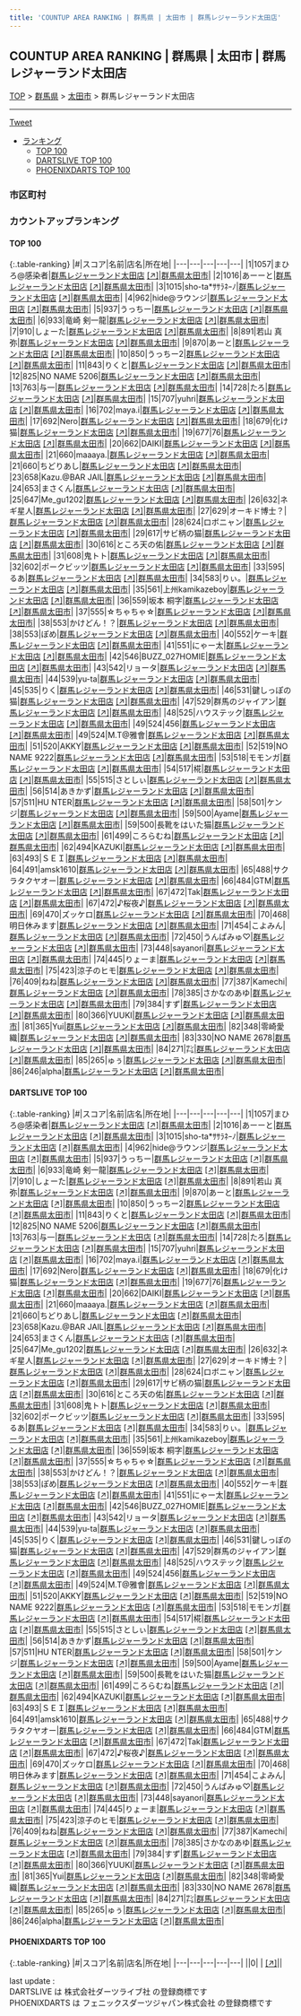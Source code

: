 ```yaml
---
title: 'COUNTUP AREA RANKING | 群馬県 | 太田市 | 群馬レジャーランド太田店'
---
```

## COUNTUP AREA RANKING | 群馬県 | 太田市 | 群馬レジャーランド太田店

[TOP](/darts/rank/) > [群馬県](/darts/rank/群馬県/) > [太田市](/darts/rank/群馬県/太田市/) > 群馬レジャーランド太田店

___

<a href="https://twitter.com/share?ref_src=twsrc%5Etfw" data-text="COUNTUP AREA RANKING | 群馬県太田市群馬レジャーランド太田店" class="twitter-share-button" data-hashtags="DARTSLIVE,PHOENIXDARTS,darts,ダーツ" data-show-count="false">Tweet</a>

* [ランキング](#カウントアップランキング)
    * [TOP 100](#top-100)
    * [DARTSLIVE TOP 100](#dartslive-top-100)
    * [PHOENIXDARTS TOP 100](#phoenixdarts-top-100)

### 市区町村

<ul>

</ul>

### カウントアップランキング

#### TOP 100



{:.table-ranking}
|#|スコア|名前|店名|所在地|
|---|---|---|---|---|
|1|1057|<span class="rank-name-dl">まひろ@感染者</span>|<a href="/darts/rank/shops/4aa8d40650beb85fb21333aee1bd51e4.html">群馬レジャーランド太田店</a> <a href="https://search.dartslive.com/jp/shop/4aa8d40650beb85fb21333aee1bd51e4">[↗]</a>|<a href="/darts/rank/群馬県/太田市">群馬県太田市</a>|
|2|1016|<span class="rank-name-dl">あーーと</span>|<a href="/darts/rank/shops/4aa8d40650beb85fb21333aee1bd51e4.html">群馬レジャーランド太田店</a> <a href="https://search.dartslive.com/jp/shop/4aa8d40650beb85fb21333aee1bd51e4">[↗]</a>|<a href="/darts/rank/群馬県/太田市">群馬県太田市</a>|
|3|1015|<span class="rank-name-dl">sho-ta*ｻｻﾗﾈｰﾉ</span>|<a href="/darts/rank/shops/4aa8d40650beb85fb21333aee1bd51e4.html">群馬レジャーランド太田店</a> <a href="https://search.dartslive.com/jp/shop/4aa8d40650beb85fb21333aee1bd51e4">[↗]</a>|<a href="/darts/rank/群馬県/太田市">群馬県太田市</a>|
|4|962|<span class="rank-name-dl">hide@ラウンジ</span>|<a href="/darts/rank/shops/4aa8d40650beb85fb21333aee1bd51e4.html">群馬レジャーランド太田店</a> <a href="https://search.dartslive.com/jp/shop/4aa8d40650beb85fb21333aee1bd51e4">[↗]</a>|<a href="/darts/rank/群馬県/太田市">群馬県太田市</a>|
|5|937|<span class="rank-name-dl">うっちー</span>|<a href="/darts/rank/shops/4aa8d40650beb85fb21333aee1bd51e4.html">群馬レジャーランド太田店</a> <a href="https://search.dartslive.com/jp/shop/4aa8d40650beb85fb21333aee1bd51e4">[↗]</a>|<a href="/darts/rank/群馬県/太田市">群馬県太田市</a>|
|6|933|<span class="rank-name-dl">竜崎 剣一龍</span>|<a href="/darts/rank/shops/4aa8d40650beb85fb21333aee1bd51e4.html">群馬レジャーランド太田店</a> <a href="https://search.dartslive.com/jp/shop/4aa8d40650beb85fb21333aee1bd51e4">[↗]</a>|<a href="/darts/rank/群馬県/太田市">群馬県太田市</a>|
|7|910|<span class="rank-name-dl">しょーた</span>|<a href="/darts/rank/shops/4aa8d40650beb85fb21333aee1bd51e4.html">群馬レジャーランド太田店</a> <a href="https://search.dartslive.com/jp/shop/4aa8d40650beb85fb21333aee1bd51e4">[↗]</a>|<a href="/darts/rank/群馬県/太田市">群馬県太田市</a>|
|8|891|<span class="rank-name-dl">若山 真弥</span>|<a href="/darts/rank/shops/4aa8d40650beb85fb21333aee1bd51e4.html">群馬レジャーランド太田店</a> <a href="https://search.dartslive.com/jp/shop/4aa8d40650beb85fb21333aee1bd51e4">[↗]</a>|<a href="/darts/rank/群馬県/太田市">群馬県太田市</a>|
|9|870|<span class="rank-name-dl">あーと</span>|<a href="/darts/rank/shops/4aa8d40650beb85fb21333aee1bd51e4.html">群馬レジャーランド太田店</a> <a href="https://search.dartslive.com/jp/shop/4aa8d40650beb85fb21333aee1bd51e4">[↗]</a>|<a href="/darts/rank/群馬県/太田市">群馬県太田市</a>|
|10|850|<span class="rank-name-dl">うっちー2</span>|<a href="/darts/rank/shops/4aa8d40650beb85fb21333aee1bd51e4.html">群馬レジャーランド太田店</a> <a href="https://search.dartslive.com/jp/shop/4aa8d40650beb85fb21333aee1bd51e4">[↗]</a>|<a href="/darts/rank/群馬県/太田市">群馬県太田市</a>|
|11|843|<span class="rank-name-dl">りくと</span>|<a href="/darts/rank/shops/4aa8d40650beb85fb21333aee1bd51e4.html">群馬レジャーランド太田店</a> <a href="https://search.dartslive.com/jp/shop/4aa8d40650beb85fb21333aee1bd51e4">[↗]</a>|<a href="/darts/rank/群馬県/太田市">群馬県太田市</a>|
|12|825|<span class="rank-name-dl">NO NAME 5206</span>|<a href="/darts/rank/shops/4aa8d40650beb85fb21333aee1bd51e4.html">群馬レジャーランド太田店</a> <a href="https://search.dartslive.com/jp/shop/4aa8d40650beb85fb21333aee1bd51e4">[↗]</a>|<a href="/darts/rank/群馬県/太田市">群馬県太田市</a>|
|13|763|<span class="rank-name-dl">与一</span>|<a href="/darts/rank/shops/4aa8d40650beb85fb21333aee1bd51e4.html">群馬レジャーランド太田店</a> <a href="https://search.dartslive.com/jp/shop/4aa8d40650beb85fb21333aee1bd51e4">[↗]</a>|<a href="/darts/rank/群馬県/太田市">群馬県太田市</a>|
|14|728|<span class="rank-name-dl">たろ</span>|<a href="/darts/rank/shops/4aa8d40650beb85fb21333aee1bd51e4.html">群馬レジャーランド太田店</a> <a href="https://search.dartslive.com/jp/shop/4aa8d40650beb85fb21333aee1bd51e4">[↗]</a>|<a href="/darts/rank/群馬県/太田市">群馬県太田市</a>|
|15|707|<span class="rank-name-dl">yuhri</span>|<a href="/darts/rank/shops/4aa8d40650beb85fb21333aee1bd51e4.html">群馬レジャーランド太田店</a> <a href="https://search.dartslive.com/jp/shop/4aa8d40650beb85fb21333aee1bd51e4">[↗]</a>|<a href="/darts/rank/群馬県/太田市">群馬県太田市</a>|
|16|702|<span class="rank-name-dl">maya.i</span>|<a href="/darts/rank/shops/4aa8d40650beb85fb21333aee1bd51e4.html">群馬レジャーランド太田店</a> <a href="https://search.dartslive.com/jp/shop/4aa8d40650beb85fb21333aee1bd51e4">[↗]</a>|<a href="/darts/rank/群馬県/太田市">群馬県太田市</a>|
|17|692|<span class="rank-name-dl">Nero</span>|<a href="/darts/rank/shops/4aa8d40650beb85fb21333aee1bd51e4.html">群馬レジャーランド太田店</a> <a href="https://search.dartslive.com/jp/shop/4aa8d40650beb85fb21333aee1bd51e4">[↗]</a>|<a href="/darts/rank/群馬県/太田市">群馬県太田市</a>|
|18|679|<span class="rank-name-dl">化け猫</span>|<a href="/darts/rank/shops/4aa8d40650beb85fb21333aee1bd51e4.html">群馬レジャーランド太田店</a> <a href="https://search.dartslive.com/jp/shop/4aa8d40650beb85fb21333aee1bd51e4">[↗]</a>|<a href="/darts/rank/群馬県/太田市">群馬県太田市</a>|
|19|677|<span class="rank-name-dl">76</span>|<a href="/darts/rank/shops/4aa8d40650beb85fb21333aee1bd51e4.html">群馬レジャーランド太田店</a> <a href="https://search.dartslive.com/jp/shop/4aa8d40650beb85fb21333aee1bd51e4">[↗]</a>|<a href="/darts/rank/群馬県/太田市">群馬県太田市</a>|
|20|662|<span class="rank-name-dl">DAIKI</span>|<a href="/darts/rank/shops/4aa8d40650beb85fb21333aee1bd51e4.html">群馬レジャーランド太田店</a> <a href="https://search.dartslive.com/jp/shop/4aa8d40650beb85fb21333aee1bd51e4">[↗]</a>|<a href="/darts/rank/群馬県/太田市">群馬県太田市</a>|
|21|660|<span class="rank-name-dl">maaaya.</span>|<a href="/darts/rank/shops/4aa8d40650beb85fb21333aee1bd51e4.html">群馬レジャーランド太田店</a> <a href="https://search.dartslive.com/jp/shop/4aa8d40650beb85fb21333aee1bd51e4">[↗]</a>|<a href="/darts/rank/群馬県/太田市">群馬県太田市</a>|
|21|660|<span class="rank-name-dl">ちどりあし</span>|<a href="/darts/rank/shops/4aa8d40650beb85fb21333aee1bd51e4.html">群馬レジャーランド太田店</a> <a href="https://search.dartslive.com/jp/shop/4aa8d40650beb85fb21333aee1bd51e4">[↗]</a>|<a href="/darts/rank/群馬県/太田市">群馬県太田市</a>|
|23|658|<span class="rank-name-dl">Kazu.@BAR JAIL</span>|<a href="/darts/rank/shops/4aa8d40650beb85fb21333aee1bd51e4.html">群馬レジャーランド太田店</a> <a href="https://search.dartslive.com/jp/shop/4aa8d40650beb85fb21333aee1bd51e4">[↗]</a>|<a href="/darts/rank/群馬県/太田市">群馬県太田市</a>|
|24|653|<span class="rank-name-dl">まさくん</span>|<a href="/darts/rank/shops/4aa8d40650beb85fb21333aee1bd51e4.html">群馬レジャーランド太田店</a> <a href="https://search.dartslive.com/jp/shop/4aa8d40650beb85fb21333aee1bd51e4">[↗]</a>|<a href="/darts/rank/群馬県/太田市">群馬県太田市</a>|
|25|647|<span class="rank-name-dl">Me_gu1202</span>|<a href="/darts/rank/shops/4aa8d40650beb85fb21333aee1bd51e4.html">群馬レジャーランド太田店</a> <a href="https://search.dartslive.com/jp/shop/4aa8d40650beb85fb21333aee1bd51e4">[↗]</a>|<a href="/darts/rank/群馬県/太田市">群馬県太田市</a>|
|26|632|<span class="rank-name-dl">ネギ星人</span>|<a href="/darts/rank/shops/4aa8d40650beb85fb21333aee1bd51e4.html">群馬レジャーランド太田店</a> <a href="https://search.dartslive.com/jp/shop/4aa8d40650beb85fb21333aee1bd51e4">[↗]</a>|<a href="/darts/rank/群馬県/太田市">群馬県太田市</a>|
|27|629|<span class="rank-name-dl">オーキド博士？</span>|<a href="/darts/rank/shops/4aa8d40650beb85fb21333aee1bd51e4.html">群馬レジャーランド太田店</a> <a href="https://search.dartslive.com/jp/shop/4aa8d40650beb85fb21333aee1bd51e4">[↗]</a>|<a href="/darts/rank/群馬県/太田市">群馬県太田市</a>|
|28|624|<span class="rank-name-dl">ロボニャン</span>|<a href="/darts/rank/shops/4aa8d40650beb85fb21333aee1bd51e4.html">群馬レジャーランド太田店</a> <a href="https://search.dartslive.com/jp/shop/4aa8d40650beb85fb21333aee1bd51e4">[↗]</a>|<a href="/darts/rank/群馬県/太田市">群馬県太田市</a>|
|29|617|<span class="rank-name-dl">サビ柄の猫</span>|<a href="/darts/rank/shops/4aa8d40650beb85fb21333aee1bd51e4.html">群馬レジャーランド太田店</a> <a href="https://search.dartslive.com/jp/shop/4aa8d40650beb85fb21333aee1bd51e4">[↗]</a>|<a href="/darts/rank/群馬県/太田市">群馬県太田市</a>|
|30|616|<span class="rank-name-dl">ところ天の佑</span>|<a href="/darts/rank/shops/4aa8d40650beb85fb21333aee1bd51e4.html">群馬レジャーランド太田店</a> <a href="https://search.dartslive.com/jp/shop/4aa8d40650beb85fb21333aee1bd51e4">[↗]</a>|<a href="/darts/rank/群馬県/太田市">群馬県太田市</a>|
|31|608|<span class="rank-name-dl">鬼トト</span>|<a href="/darts/rank/shops/4aa8d40650beb85fb21333aee1bd51e4.html">群馬レジャーランド太田店</a> <a href="https://search.dartslive.com/jp/shop/4aa8d40650beb85fb21333aee1bd51e4">[↗]</a>|<a href="/darts/rank/群馬県/太田市">群馬県太田市</a>|
|32|602|<span class="rank-name-dl">ポークビッツ</span>|<a href="/darts/rank/shops/4aa8d40650beb85fb21333aee1bd51e4.html">群馬レジャーランド太田店</a> <a href="https://search.dartslive.com/jp/shop/4aa8d40650beb85fb21333aee1bd51e4">[↗]</a>|<a href="/darts/rank/群馬県/太田市">群馬県太田市</a>|
|33|595|<span class="rank-name-dl">るあ</span>|<a href="/darts/rank/shops/4aa8d40650beb85fb21333aee1bd51e4.html">群馬レジャーランド太田店</a> <a href="https://search.dartslive.com/jp/shop/4aa8d40650beb85fb21333aee1bd51e4">[↗]</a>|<a href="/darts/rank/群馬県/太田市">群馬県太田市</a>|
|34|583|<span class="rank-name-dl">りぃ。</span>|<a href="/darts/rank/shops/4aa8d40650beb85fb21333aee1bd51e4.html">群馬レジャーランド太田店</a> <a href="https://search.dartslive.com/jp/shop/4aa8d40650beb85fb21333aee1bd51e4">[↗]</a>|<a href="/darts/rank/群馬県/太田市">群馬県太田市</a>|
|35|561|<span class="rank-name-dl">上州kamikazeboy</span>|<a href="/darts/rank/shops/4aa8d40650beb85fb21333aee1bd51e4.html">群馬レジャーランド太田店</a> <a href="https://search.dartslive.com/jp/shop/4aa8d40650beb85fb21333aee1bd51e4">[↗]</a>|<a href="/darts/rank/群馬県/太田市">群馬県太田市</a>|
|36|559|<span class="rank-name-dl">坂本 桐字</span>|<a href="/darts/rank/shops/4aa8d40650beb85fb21333aee1bd51e4.html">群馬レジャーランド太田店</a> <a href="https://search.dartslive.com/jp/shop/4aa8d40650beb85fb21333aee1bd51e4">[↗]</a>|<a href="/darts/rank/群馬県/太田市">群馬県太田市</a>|
|37|555|<span class="rank-name-dl">☆ちゃちゃ☆</span>|<a href="/darts/rank/shops/4aa8d40650beb85fb21333aee1bd51e4.html">群馬レジャーランド太田店</a> <a href="https://search.dartslive.com/jp/shop/4aa8d40650beb85fb21333aee1bd51e4">[↗]</a>|<a href="/darts/rank/群馬県/太田市">群馬県太田市</a>|
|38|553|<span class="rank-name-dl">かけどん！？</span>|<a href="/darts/rank/shops/4aa8d40650beb85fb21333aee1bd51e4.html">群馬レジャーランド太田店</a> <a href="https://search.dartslive.com/jp/shop/4aa8d40650beb85fb21333aee1bd51e4">[↗]</a>|<a href="/darts/rank/群馬県/太田市">群馬県太田市</a>|
|38|553|<span class="rank-name-dl">ぽめ</span>|<a href="/darts/rank/shops/4aa8d40650beb85fb21333aee1bd51e4.html">群馬レジャーランド太田店</a> <a href="https://search.dartslive.com/jp/shop/4aa8d40650beb85fb21333aee1bd51e4">[↗]</a>|<a href="/darts/rank/群馬県/太田市">群馬県太田市</a>|
|40|552|<span class="rank-name-dl">ケーキ</span>|<a href="/darts/rank/shops/4aa8d40650beb85fb21333aee1bd51e4.html">群馬レジャーランド太田店</a> <a href="https://search.dartslive.com/jp/shop/4aa8d40650beb85fb21333aee1bd51e4">[↗]</a>|<a href="/darts/rank/群馬県/太田市">群馬県太田市</a>|
|41|551|<span class="rank-name-dl">にゃー太</span>|<a href="/darts/rank/shops/4aa8d40650beb85fb21333aee1bd51e4.html">群馬レジャーランド太田店</a> <a href="https://search.dartslive.com/jp/shop/4aa8d40650beb85fb21333aee1bd51e4">[↗]</a>|<a href="/darts/rank/群馬県/太田市">群馬県太田市</a>|
|42|546|<span class="rank-name-dl">BUZZ_027HOMIE</span>|<a href="/darts/rank/shops/4aa8d40650beb85fb21333aee1bd51e4.html">群馬レジャーランド太田店</a> <a href="https://search.dartslive.com/jp/shop/4aa8d40650beb85fb21333aee1bd51e4">[↗]</a>|<a href="/darts/rank/群馬県/太田市">群馬県太田市</a>|
|43|542|<span class="rank-name-dl">リョータ</span>|<a href="/darts/rank/shops/4aa8d40650beb85fb21333aee1bd51e4.html">群馬レジャーランド太田店</a> <a href="https://search.dartslive.com/jp/shop/4aa8d40650beb85fb21333aee1bd51e4">[↗]</a>|<a href="/darts/rank/群馬県/太田市">群馬県太田市</a>|
|44|539|<span class="rank-name-dl">yu-ta</span>|<a href="/darts/rank/shops/4aa8d40650beb85fb21333aee1bd51e4.html">群馬レジャーランド太田店</a> <a href="https://search.dartslive.com/jp/shop/4aa8d40650beb85fb21333aee1bd51e4">[↗]</a>|<a href="/darts/rank/群馬県/太田市">群馬県太田市</a>|
|45|535|<span class="rank-name-dl">りく</span>|<a href="/darts/rank/shops/4aa8d40650beb85fb21333aee1bd51e4.html">群馬レジャーランド太田店</a> <a href="https://search.dartslive.com/jp/shop/4aa8d40650beb85fb21333aee1bd51e4">[↗]</a>|<a href="/darts/rank/群馬県/太田市">群馬県太田市</a>|
|46|531|<span class="rank-name-dl">鍵しっぽの猫</span>|<a href="/darts/rank/shops/4aa8d40650beb85fb21333aee1bd51e4.html">群馬レジャーランド太田店</a> <a href="https://search.dartslive.com/jp/shop/4aa8d40650beb85fb21333aee1bd51e4">[↗]</a>|<a href="/darts/rank/群馬県/太田市">群馬県太田市</a>|
|47|529|<span class="rank-name-dl">群馬のジャイアン</span>|<a href="/darts/rank/shops/4aa8d40650beb85fb21333aee1bd51e4.html">群馬レジャーランド太田店</a> <a href="https://search.dartslive.com/jp/shop/4aa8d40650beb85fb21333aee1bd51e4">[↗]</a>|<a href="/darts/rank/群馬県/太田市">群馬県太田市</a>|
|48|525|<span class="rank-name-dl">ハウステック</span>|<a href="/darts/rank/shops/4aa8d40650beb85fb21333aee1bd51e4.html">群馬レジャーランド太田店</a> <a href="https://search.dartslive.com/jp/shop/4aa8d40650beb85fb21333aee1bd51e4">[↗]</a>|<a href="/darts/rank/群馬県/太田市">群馬県太田市</a>|
|49|524|<span class="rank-name-dl">456</span>|<a href="/darts/rank/shops/4aa8d40650beb85fb21333aee1bd51e4.html">群馬レジャーランド太田店</a> <a href="https://search.dartslive.com/jp/shop/4aa8d40650beb85fb21333aee1bd51e4">[↗]</a>|<a href="/darts/rank/群馬県/太田市">群馬県太田市</a>|
|49|524|<span class="rank-name-dl">M.T@雅會</span>|<a href="/darts/rank/shops/4aa8d40650beb85fb21333aee1bd51e4.html">群馬レジャーランド太田店</a> <a href="https://search.dartslive.com/jp/shop/4aa8d40650beb85fb21333aee1bd51e4">[↗]</a>|<a href="/darts/rank/群馬県/太田市">群馬県太田市</a>|
|51|520|<span class="rank-name-dl">AKKY</span>|<a href="/darts/rank/shops/4aa8d40650beb85fb21333aee1bd51e4.html">群馬レジャーランド太田店</a> <a href="https://search.dartslive.com/jp/shop/4aa8d40650beb85fb21333aee1bd51e4">[↗]</a>|<a href="/darts/rank/群馬県/太田市">群馬県太田市</a>|
|52|519|<span class="rank-name-dl">NO NAME 9222</span>|<a href="/darts/rank/shops/4aa8d40650beb85fb21333aee1bd51e4.html">群馬レジャーランド太田店</a> <a href="https://search.dartslive.com/jp/shop/4aa8d40650beb85fb21333aee1bd51e4">[↗]</a>|<a href="/darts/rank/群馬県/太田市">群馬県太田市</a>|
|53|518|<span class="rank-name-dl">モモンガ</span>|<a href="/darts/rank/shops/4aa8d40650beb85fb21333aee1bd51e4.html">群馬レジャーランド太田店</a> <a href="https://search.dartslive.com/jp/shop/4aa8d40650beb85fb21333aee1bd51e4">[↗]</a>|<a href="/darts/rank/群馬県/太田市">群馬県太田市</a>|
|54|517|<span class="rank-name-dl">椛</span>|<a href="/darts/rank/shops/4aa8d40650beb85fb21333aee1bd51e4.html">群馬レジャーランド太田店</a> <a href="https://search.dartslive.com/jp/shop/4aa8d40650beb85fb21333aee1bd51e4">[↗]</a>|<a href="/darts/rank/群馬県/太田市">群馬県太田市</a>|
|55|515|<span class="rank-name-dl">さとしぃ</span>|<a href="/darts/rank/shops/4aa8d40650beb85fb21333aee1bd51e4.html">群馬レジャーランド太田店</a> <a href="https://search.dartslive.com/jp/shop/4aa8d40650beb85fb21333aee1bd51e4">[↗]</a>|<a href="/darts/rank/群馬県/太田市">群馬県太田市</a>|
|56|514|<span class="rank-name-dl">あきかず</span>|<a href="/darts/rank/shops/4aa8d40650beb85fb21333aee1bd51e4.html">群馬レジャーランド太田店</a> <a href="https://search.dartslive.com/jp/shop/4aa8d40650beb85fb21333aee1bd51e4">[↗]</a>|<a href="/darts/rank/群馬県/太田市">群馬県太田市</a>|
|57|511|<span class="rank-name-dl">HU NTER</span>|<a href="/darts/rank/shops/4aa8d40650beb85fb21333aee1bd51e4.html">群馬レジャーランド太田店</a> <a href="https://search.dartslive.com/jp/shop/4aa8d40650beb85fb21333aee1bd51e4">[↗]</a>|<a href="/darts/rank/群馬県/太田市">群馬県太田市</a>|
|58|501|<span class="rank-name-dl">ケンジ</span>|<a href="/darts/rank/shops/4aa8d40650beb85fb21333aee1bd51e4.html">群馬レジャーランド太田店</a> <a href="https://search.dartslive.com/jp/shop/4aa8d40650beb85fb21333aee1bd51e4">[↗]</a>|<a href="/darts/rank/群馬県/太田市">群馬県太田市</a>|
|59|500|<span class="rank-name-dl">Ayame</span>|<a href="/darts/rank/shops/4aa8d40650beb85fb21333aee1bd51e4.html">群馬レジャーランド太田店</a> <a href="https://search.dartslive.com/jp/shop/4aa8d40650beb85fb21333aee1bd51e4">[↗]</a>|<a href="/darts/rank/群馬県/太田市">群馬県太田市</a>|
|59|500|<span class="rank-name-dl">長靴をはいた猫</span>|<a href="/darts/rank/shops/4aa8d40650beb85fb21333aee1bd51e4.html">群馬レジャーランド太田店</a> <a href="https://search.dartslive.com/jp/shop/4aa8d40650beb85fb21333aee1bd51e4">[↗]</a>|<a href="/darts/rank/群馬県/太田市">群馬県太田市</a>|
|61|499|<span class="rank-name-dl">ころらむね</span>|<a href="/darts/rank/shops/4aa8d40650beb85fb21333aee1bd51e4.html">群馬レジャーランド太田店</a> <a href="https://search.dartslive.com/jp/shop/4aa8d40650beb85fb21333aee1bd51e4">[↗]</a>|<a href="/darts/rank/群馬県/太田市">群馬県太田市</a>|
|62|494|<span class="rank-name-dl">KAZUKI</span>|<a href="/darts/rank/shops/4aa8d40650beb85fb21333aee1bd51e4.html">群馬レジャーランド太田店</a> <a href="https://search.dartslive.com/jp/shop/4aa8d40650beb85fb21333aee1bd51e4">[↗]</a>|<a href="/darts/rank/群馬県/太田市">群馬県太田市</a>|
|63|493|<span class="rank-name-dl">ＳＥＩ</span>|<a href="/darts/rank/shops/4aa8d40650beb85fb21333aee1bd51e4.html">群馬レジャーランド太田店</a> <a href="https://search.dartslive.com/jp/shop/4aa8d40650beb85fb21333aee1bd51e4">[↗]</a>|<a href="/darts/rank/群馬県/太田市">群馬県太田市</a>|
|64|491|<span class="rank-name-dl">amsk1610</span>|<a href="/darts/rank/shops/4aa8d40650beb85fb21333aee1bd51e4.html">群馬レジャーランド太田店</a> <a href="https://search.dartslive.com/jp/shop/4aa8d40650beb85fb21333aee1bd51e4">[↗]</a>|<a href="/darts/rank/群馬県/太田市">群馬県太田市</a>|
|65|488|<span class="rank-name-dl">サクラタクヤオー</span>|<a href="/darts/rank/shops/4aa8d40650beb85fb21333aee1bd51e4.html">群馬レジャーランド太田店</a> <a href="https://search.dartslive.com/jp/shop/4aa8d40650beb85fb21333aee1bd51e4">[↗]</a>|<a href="/darts/rank/群馬県/太田市">群馬県太田市</a>|
|66|484|<span class="rank-name-dl">GTM</span>|<a href="/darts/rank/shops/4aa8d40650beb85fb21333aee1bd51e4.html">群馬レジャーランド太田店</a> <a href="https://search.dartslive.com/jp/shop/4aa8d40650beb85fb21333aee1bd51e4">[↗]</a>|<a href="/darts/rank/群馬県/太田市">群馬県太田市</a>|
|67|472|<span class="rank-name-dl">Tak</span>|<a href="/darts/rank/shops/4aa8d40650beb85fb21333aee1bd51e4.html">群馬レジャーランド太田店</a> <a href="https://search.dartslive.com/jp/shop/4aa8d40650beb85fb21333aee1bd51e4">[↗]</a>|<a href="/darts/rank/群馬県/太田市">群馬県太田市</a>|
|67|472|<span class="rank-name-dl">♪桜夜♪</span>|<a href="/darts/rank/shops/4aa8d40650beb85fb21333aee1bd51e4.html">群馬レジャーランド太田店</a> <a href="https://search.dartslive.com/jp/shop/4aa8d40650beb85fb21333aee1bd51e4">[↗]</a>|<a href="/darts/rank/群馬県/太田市">群馬県太田市</a>|
|69|470|<span class="rank-name-dl">ズッケロ</span>|<a href="/darts/rank/shops/4aa8d40650beb85fb21333aee1bd51e4.html">群馬レジャーランド太田店</a> <a href="https://search.dartslive.com/jp/shop/4aa8d40650beb85fb21333aee1bd51e4">[↗]</a>|<a href="/darts/rank/群馬県/太田市">群馬県太田市</a>|
|70|468|<span class="rank-name-dl">明日休みます</span>|<a href="/darts/rank/shops/4aa8d40650beb85fb21333aee1bd51e4.html">群馬レジャーランド太田店</a> <a href="https://search.dartslive.com/jp/shop/4aa8d40650beb85fb21333aee1bd51e4">[↗]</a>|<a href="/darts/rank/群馬県/太田市">群馬県太田市</a>|
|71|454|<span class="rank-name-dl">こよみん</span>|<a href="/darts/rank/shops/4aa8d40650beb85fb21333aee1bd51e4.html">群馬レジャーランド太田店</a> <a href="https://search.dartslive.com/jp/shop/4aa8d40650beb85fb21333aee1bd51e4">[↗]</a>|<a href="/darts/rank/群馬県/太田市">群馬県太田市</a>|
|72|450|<span class="rank-name-dl">うんぱみゅ♡</span>|<a href="/darts/rank/shops/4aa8d40650beb85fb21333aee1bd51e4.html">群馬レジャーランド太田店</a> <a href="https://search.dartslive.com/jp/shop/4aa8d40650beb85fb21333aee1bd51e4">[↗]</a>|<a href="/darts/rank/群馬県/太田市">群馬県太田市</a>|
|73|448|<span class="rank-name-dl">sayanori</span>|<a href="/darts/rank/shops/4aa8d40650beb85fb21333aee1bd51e4.html">群馬レジャーランド太田店</a> <a href="https://search.dartslive.com/jp/shop/4aa8d40650beb85fb21333aee1bd51e4">[↗]</a>|<a href="/darts/rank/群馬県/太田市">群馬県太田市</a>|
|74|445|<span class="rank-name-dl">りょーま</span>|<a href="/darts/rank/shops/4aa8d40650beb85fb21333aee1bd51e4.html">群馬レジャーランド太田店</a> <a href="https://search.dartslive.com/jp/shop/4aa8d40650beb85fb21333aee1bd51e4">[↗]</a>|<a href="/darts/rank/群馬県/太田市">群馬県太田市</a>|
|75|423|<span class="rank-name-dl">涼子のヒモ</span>|<a href="/darts/rank/shops/4aa8d40650beb85fb21333aee1bd51e4.html">群馬レジャーランド太田店</a> <a href="https://search.dartslive.com/jp/shop/4aa8d40650beb85fb21333aee1bd51e4">[↗]</a>|<a href="/darts/rank/群馬県/太田市">群馬県太田市</a>|
|76|409|<span class="rank-name-dl">ねね</span>|<a href="/darts/rank/shops/4aa8d40650beb85fb21333aee1bd51e4.html">群馬レジャーランド太田店</a> <a href="https://search.dartslive.com/jp/shop/4aa8d40650beb85fb21333aee1bd51e4">[↗]</a>|<a href="/darts/rank/群馬県/太田市">群馬県太田市</a>|
|77|387|<span class="rank-name-dl">Kamechi</span>|<a href="/darts/rank/shops/4aa8d40650beb85fb21333aee1bd51e4.html">群馬レジャーランド太田店</a> <a href="https://search.dartslive.com/jp/shop/4aa8d40650beb85fb21333aee1bd51e4">[↗]</a>|<a href="/darts/rank/群馬県/太田市">群馬県太田市</a>|
|78|385|<span class="rank-name-dl">さかなのあゆ</span>|<a href="/darts/rank/shops/4aa8d40650beb85fb21333aee1bd51e4.html">群馬レジャーランド太田店</a> <a href="https://search.dartslive.com/jp/shop/4aa8d40650beb85fb21333aee1bd51e4">[↗]</a>|<a href="/darts/rank/群馬県/太田市">群馬県太田市</a>|
|79|384|<span class="rank-name-dl">すず</span>|<a href="/darts/rank/shops/4aa8d40650beb85fb21333aee1bd51e4.html">群馬レジャーランド太田店</a> <a href="https://search.dartslive.com/jp/shop/4aa8d40650beb85fb21333aee1bd51e4">[↗]</a>|<a href="/darts/rank/群馬県/太田市">群馬県太田市</a>|
|80|366|<span class="rank-name-dl">YUUKI</span>|<a href="/darts/rank/shops/4aa8d40650beb85fb21333aee1bd51e4.html">群馬レジャーランド太田店</a> <a href="https://search.dartslive.com/jp/shop/4aa8d40650beb85fb21333aee1bd51e4">[↗]</a>|<a href="/darts/rank/群馬県/太田市">群馬県太田市</a>|
|81|365|<span class="rank-name-dl">Yui</span>|<a href="/darts/rank/shops/4aa8d40650beb85fb21333aee1bd51e4.html">群馬レジャーランド太田店</a> <a href="https://search.dartslive.com/jp/shop/4aa8d40650beb85fb21333aee1bd51e4">[↗]</a>|<a href="/darts/rank/群馬県/太田市">群馬県太田市</a>|
|82|348|<span class="rank-name-dl">零崎愛織</span>|<a href="/darts/rank/shops/4aa8d40650beb85fb21333aee1bd51e4.html">群馬レジャーランド太田店</a> <a href="https://search.dartslive.com/jp/shop/4aa8d40650beb85fb21333aee1bd51e4">[↗]</a>|<a href="/darts/rank/群馬県/太田市">群馬県太田市</a>|
|83|330|<span class="rank-name-dl">NO NAME 2678</span>|<a href="/darts/rank/shops/4aa8d40650beb85fb21333aee1bd51e4.html">群馬レジャーランド太田店</a> <a href="https://search.dartslive.com/jp/shop/4aa8d40650beb85fb21333aee1bd51e4">[↗]</a>|<a href="/darts/rank/群馬県/太田市">群馬県太田市</a>|
|84|271|<span class="rank-name-dl">㌠</span>|<a href="/darts/rank/shops/4aa8d40650beb85fb21333aee1bd51e4.html">群馬レジャーランド太田店</a> <a href="https://search.dartslive.com/jp/shop/4aa8d40650beb85fb21333aee1bd51e4">[↗]</a>|<a href="/darts/rank/群馬県/太田市">群馬県太田市</a>|
|85|265|<span class="rank-name-dl">ゅぅ</span>|<a href="/darts/rank/shops/4aa8d40650beb85fb21333aee1bd51e4.html">群馬レジャーランド太田店</a> <a href="https://search.dartslive.com/jp/shop/4aa8d40650beb85fb21333aee1bd51e4">[↗]</a>|<a href="/darts/rank/群馬県/太田市">群馬県太田市</a>|
|86|246|<span class="rank-name-dl">alpha</span>|<a href="/darts/rank/shops/4aa8d40650beb85fb21333aee1bd51e4.html">群馬レジャーランド太田店</a> <a href="https://search.dartslive.com/jp/shop/4aa8d40650beb85fb21333aee1bd51e4">[↗]</a>|<a href="/darts/rank/群馬県/太田市">群馬県太田市</a>|


#### DARTSLIVE TOP 100



{:.table-ranking}
|#|スコア|名前|店名|所在地|
|---|---|---|---|---|
|1|1057|<span class="rank-name-dl">まひろ@感染者</span>|<a href="/darts/rank/shops/4aa8d40650beb85fb21333aee1bd51e4.html">群馬レジャーランド太田店</a> <a href="https://search.dartslive.com/jp/shop/4aa8d40650beb85fb21333aee1bd51e4">[↗]</a>|<a href="/darts/rank/群馬県/太田市">群馬県太田市</a>|
|2|1016|<span class="rank-name-dl">あーーと</span>|<a href="/darts/rank/shops/4aa8d40650beb85fb21333aee1bd51e4.html">群馬レジャーランド太田店</a> <a href="https://search.dartslive.com/jp/shop/4aa8d40650beb85fb21333aee1bd51e4">[↗]</a>|<a href="/darts/rank/群馬県/太田市">群馬県太田市</a>|
|3|1015|<span class="rank-name-dl">sho-ta*ｻｻﾗﾈｰﾉ</span>|<a href="/darts/rank/shops/4aa8d40650beb85fb21333aee1bd51e4.html">群馬レジャーランド太田店</a> <a href="https://search.dartslive.com/jp/shop/4aa8d40650beb85fb21333aee1bd51e4">[↗]</a>|<a href="/darts/rank/群馬県/太田市">群馬県太田市</a>|
|4|962|<span class="rank-name-dl">hide@ラウンジ</span>|<a href="/darts/rank/shops/4aa8d40650beb85fb21333aee1bd51e4.html">群馬レジャーランド太田店</a> <a href="https://search.dartslive.com/jp/shop/4aa8d40650beb85fb21333aee1bd51e4">[↗]</a>|<a href="/darts/rank/群馬県/太田市">群馬県太田市</a>|
|5|937|<span class="rank-name-dl">うっちー</span>|<a href="/darts/rank/shops/4aa8d40650beb85fb21333aee1bd51e4.html">群馬レジャーランド太田店</a> <a href="https://search.dartslive.com/jp/shop/4aa8d40650beb85fb21333aee1bd51e4">[↗]</a>|<a href="/darts/rank/群馬県/太田市">群馬県太田市</a>|
|6|933|<span class="rank-name-dl">竜崎 剣一龍</span>|<a href="/darts/rank/shops/4aa8d40650beb85fb21333aee1bd51e4.html">群馬レジャーランド太田店</a> <a href="https://search.dartslive.com/jp/shop/4aa8d40650beb85fb21333aee1bd51e4">[↗]</a>|<a href="/darts/rank/群馬県/太田市">群馬県太田市</a>|
|7|910|<span class="rank-name-dl">しょーた</span>|<a href="/darts/rank/shops/4aa8d40650beb85fb21333aee1bd51e4.html">群馬レジャーランド太田店</a> <a href="https://search.dartslive.com/jp/shop/4aa8d40650beb85fb21333aee1bd51e4">[↗]</a>|<a href="/darts/rank/群馬県/太田市">群馬県太田市</a>|
|8|891|<span class="rank-name-dl">若山 真弥</span>|<a href="/darts/rank/shops/4aa8d40650beb85fb21333aee1bd51e4.html">群馬レジャーランド太田店</a> <a href="https://search.dartslive.com/jp/shop/4aa8d40650beb85fb21333aee1bd51e4">[↗]</a>|<a href="/darts/rank/群馬県/太田市">群馬県太田市</a>|
|9|870|<span class="rank-name-dl">あーと</span>|<a href="/darts/rank/shops/4aa8d40650beb85fb21333aee1bd51e4.html">群馬レジャーランド太田店</a> <a href="https://search.dartslive.com/jp/shop/4aa8d40650beb85fb21333aee1bd51e4">[↗]</a>|<a href="/darts/rank/群馬県/太田市">群馬県太田市</a>|
|10|850|<span class="rank-name-dl">うっちー2</span>|<a href="/darts/rank/shops/4aa8d40650beb85fb21333aee1bd51e4.html">群馬レジャーランド太田店</a> <a href="https://search.dartslive.com/jp/shop/4aa8d40650beb85fb21333aee1bd51e4">[↗]</a>|<a href="/darts/rank/群馬県/太田市">群馬県太田市</a>|
|11|843|<span class="rank-name-dl">りくと</span>|<a href="/darts/rank/shops/4aa8d40650beb85fb21333aee1bd51e4.html">群馬レジャーランド太田店</a> <a href="https://search.dartslive.com/jp/shop/4aa8d40650beb85fb21333aee1bd51e4">[↗]</a>|<a href="/darts/rank/群馬県/太田市">群馬県太田市</a>|
|12|825|<span class="rank-name-dl">NO NAME 5206</span>|<a href="/darts/rank/shops/4aa8d40650beb85fb21333aee1bd51e4.html">群馬レジャーランド太田店</a> <a href="https://search.dartslive.com/jp/shop/4aa8d40650beb85fb21333aee1bd51e4">[↗]</a>|<a href="/darts/rank/群馬県/太田市">群馬県太田市</a>|
|13|763|<span class="rank-name-dl">与一</span>|<a href="/darts/rank/shops/4aa8d40650beb85fb21333aee1bd51e4.html">群馬レジャーランド太田店</a> <a href="https://search.dartslive.com/jp/shop/4aa8d40650beb85fb21333aee1bd51e4">[↗]</a>|<a href="/darts/rank/群馬県/太田市">群馬県太田市</a>|
|14|728|<span class="rank-name-dl">たろ</span>|<a href="/darts/rank/shops/4aa8d40650beb85fb21333aee1bd51e4.html">群馬レジャーランド太田店</a> <a href="https://search.dartslive.com/jp/shop/4aa8d40650beb85fb21333aee1bd51e4">[↗]</a>|<a href="/darts/rank/群馬県/太田市">群馬県太田市</a>|
|15|707|<span class="rank-name-dl">yuhri</span>|<a href="/darts/rank/shops/4aa8d40650beb85fb21333aee1bd51e4.html">群馬レジャーランド太田店</a> <a href="https://search.dartslive.com/jp/shop/4aa8d40650beb85fb21333aee1bd51e4">[↗]</a>|<a href="/darts/rank/群馬県/太田市">群馬県太田市</a>|
|16|702|<span class="rank-name-dl">maya.i</span>|<a href="/darts/rank/shops/4aa8d40650beb85fb21333aee1bd51e4.html">群馬レジャーランド太田店</a> <a href="https://search.dartslive.com/jp/shop/4aa8d40650beb85fb21333aee1bd51e4">[↗]</a>|<a href="/darts/rank/群馬県/太田市">群馬県太田市</a>|
|17|692|<span class="rank-name-dl">Nero</span>|<a href="/darts/rank/shops/4aa8d40650beb85fb21333aee1bd51e4.html">群馬レジャーランド太田店</a> <a href="https://search.dartslive.com/jp/shop/4aa8d40650beb85fb21333aee1bd51e4">[↗]</a>|<a href="/darts/rank/群馬県/太田市">群馬県太田市</a>|
|18|679|<span class="rank-name-dl">化け猫</span>|<a href="/darts/rank/shops/4aa8d40650beb85fb21333aee1bd51e4.html">群馬レジャーランド太田店</a> <a href="https://search.dartslive.com/jp/shop/4aa8d40650beb85fb21333aee1bd51e4">[↗]</a>|<a href="/darts/rank/群馬県/太田市">群馬県太田市</a>|
|19|677|<span class="rank-name-dl">76</span>|<a href="/darts/rank/shops/4aa8d40650beb85fb21333aee1bd51e4.html">群馬レジャーランド太田店</a> <a href="https://search.dartslive.com/jp/shop/4aa8d40650beb85fb21333aee1bd51e4">[↗]</a>|<a href="/darts/rank/群馬県/太田市">群馬県太田市</a>|
|20|662|<span class="rank-name-dl">DAIKI</span>|<a href="/darts/rank/shops/4aa8d40650beb85fb21333aee1bd51e4.html">群馬レジャーランド太田店</a> <a href="https://search.dartslive.com/jp/shop/4aa8d40650beb85fb21333aee1bd51e4">[↗]</a>|<a href="/darts/rank/群馬県/太田市">群馬県太田市</a>|
|21|660|<span class="rank-name-dl">maaaya.</span>|<a href="/darts/rank/shops/4aa8d40650beb85fb21333aee1bd51e4.html">群馬レジャーランド太田店</a> <a href="https://search.dartslive.com/jp/shop/4aa8d40650beb85fb21333aee1bd51e4">[↗]</a>|<a href="/darts/rank/群馬県/太田市">群馬県太田市</a>|
|21|660|<span class="rank-name-dl">ちどりあし</span>|<a href="/darts/rank/shops/4aa8d40650beb85fb21333aee1bd51e4.html">群馬レジャーランド太田店</a> <a href="https://search.dartslive.com/jp/shop/4aa8d40650beb85fb21333aee1bd51e4">[↗]</a>|<a href="/darts/rank/群馬県/太田市">群馬県太田市</a>|
|23|658|<span class="rank-name-dl">Kazu.@BAR JAIL</span>|<a href="/darts/rank/shops/4aa8d40650beb85fb21333aee1bd51e4.html">群馬レジャーランド太田店</a> <a href="https://search.dartslive.com/jp/shop/4aa8d40650beb85fb21333aee1bd51e4">[↗]</a>|<a href="/darts/rank/群馬県/太田市">群馬県太田市</a>|
|24|653|<span class="rank-name-dl">まさくん</span>|<a href="/darts/rank/shops/4aa8d40650beb85fb21333aee1bd51e4.html">群馬レジャーランド太田店</a> <a href="https://search.dartslive.com/jp/shop/4aa8d40650beb85fb21333aee1bd51e4">[↗]</a>|<a href="/darts/rank/群馬県/太田市">群馬県太田市</a>|
|25|647|<span class="rank-name-dl">Me_gu1202</span>|<a href="/darts/rank/shops/4aa8d40650beb85fb21333aee1bd51e4.html">群馬レジャーランド太田店</a> <a href="https://search.dartslive.com/jp/shop/4aa8d40650beb85fb21333aee1bd51e4">[↗]</a>|<a href="/darts/rank/群馬県/太田市">群馬県太田市</a>|
|26|632|<span class="rank-name-dl">ネギ星人</span>|<a href="/darts/rank/shops/4aa8d40650beb85fb21333aee1bd51e4.html">群馬レジャーランド太田店</a> <a href="https://search.dartslive.com/jp/shop/4aa8d40650beb85fb21333aee1bd51e4">[↗]</a>|<a href="/darts/rank/群馬県/太田市">群馬県太田市</a>|
|27|629|<span class="rank-name-dl">オーキド博士？</span>|<a href="/darts/rank/shops/4aa8d40650beb85fb21333aee1bd51e4.html">群馬レジャーランド太田店</a> <a href="https://search.dartslive.com/jp/shop/4aa8d40650beb85fb21333aee1bd51e4">[↗]</a>|<a href="/darts/rank/群馬県/太田市">群馬県太田市</a>|
|28|624|<span class="rank-name-dl">ロボニャン</span>|<a href="/darts/rank/shops/4aa8d40650beb85fb21333aee1bd51e4.html">群馬レジャーランド太田店</a> <a href="https://search.dartslive.com/jp/shop/4aa8d40650beb85fb21333aee1bd51e4">[↗]</a>|<a href="/darts/rank/群馬県/太田市">群馬県太田市</a>|
|29|617|<span class="rank-name-dl">サビ柄の猫</span>|<a href="/darts/rank/shops/4aa8d40650beb85fb21333aee1bd51e4.html">群馬レジャーランド太田店</a> <a href="https://search.dartslive.com/jp/shop/4aa8d40650beb85fb21333aee1bd51e4">[↗]</a>|<a href="/darts/rank/群馬県/太田市">群馬県太田市</a>|
|30|616|<span class="rank-name-dl">ところ天の佑</span>|<a href="/darts/rank/shops/4aa8d40650beb85fb21333aee1bd51e4.html">群馬レジャーランド太田店</a> <a href="https://search.dartslive.com/jp/shop/4aa8d40650beb85fb21333aee1bd51e4">[↗]</a>|<a href="/darts/rank/群馬県/太田市">群馬県太田市</a>|
|31|608|<span class="rank-name-dl">鬼トト</span>|<a href="/darts/rank/shops/4aa8d40650beb85fb21333aee1bd51e4.html">群馬レジャーランド太田店</a> <a href="https://search.dartslive.com/jp/shop/4aa8d40650beb85fb21333aee1bd51e4">[↗]</a>|<a href="/darts/rank/群馬県/太田市">群馬県太田市</a>|
|32|602|<span class="rank-name-dl">ポークビッツ</span>|<a href="/darts/rank/shops/4aa8d40650beb85fb21333aee1bd51e4.html">群馬レジャーランド太田店</a> <a href="https://search.dartslive.com/jp/shop/4aa8d40650beb85fb21333aee1bd51e4">[↗]</a>|<a href="/darts/rank/群馬県/太田市">群馬県太田市</a>|
|33|595|<span class="rank-name-dl">るあ</span>|<a href="/darts/rank/shops/4aa8d40650beb85fb21333aee1bd51e4.html">群馬レジャーランド太田店</a> <a href="https://search.dartslive.com/jp/shop/4aa8d40650beb85fb21333aee1bd51e4">[↗]</a>|<a href="/darts/rank/群馬県/太田市">群馬県太田市</a>|
|34|583|<span class="rank-name-dl">りぃ。</span>|<a href="/darts/rank/shops/4aa8d40650beb85fb21333aee1bd51e4.html">群馬レジャーランド太田店</a> <a href="https://search.dartslive.com/jp/shop/4aa8d40650beb85fb21333aee1bd51e4">[↗]</a>|<a href="/darts/rank/群馬県/太田市">群馬県太田市</a>|
|35|561|<span class="rank-name-dl">上州kamikazeboy</span>|<a href="/darts/rank/shops/4aa8d40650beb85fb21333aee1bd51e4.html">群馬レジャーランド太田店</a> <a href="https://search.dartslive.com/jp/shop/4aa8d40650beb85fb21333aee1bd51e4">[↗]</a>|<a href="/darts/rank/群馬県/太田市">群馬県太田市</a>|
|36|559|<span class="rank-name-dl">坂本 桐字</span>|<a href="/darts/rank/shops/4aa8d40650beb85fb21333aee1bd51e4.html">群馬レジャーランド太田店</a> <a href="https://search.dartslive.com/jp/shop/4aa8d40650beb85fb21333aee1bd51e4">[↗]</a>|<a href="/darts/rank/群馬県/太田市">群馬県太田市</a>|
|37|555|<span class="rank-name-dl">☆ちゃちゃ☆</span>|<a href="/darts/rank/shops/4aa8d40650beb85fb21333aee1bd51e4.html">群馬レジャーランド太田店</a> <a href="https://search.dartslive.com/jp/shop/4aa8d40650beb85fb21333aee1bd51e4">[↗]</a>|<a href="/darts/rank/群馬県/太田市">群馬県太田市</a>|
|38|553|<span class="rank-name-dl">かけどん！？</span>|<a href="/darts/rank/shops/4aa8d40650beb85fb21333aee1bd51e4.html">群馬レジャーランド太田店</a> <a href="https://search.dartslive.com/jp/shop/4aa8d40650beb85fb21333aee1bd51e4">[↗]</a>|<a href="/darts/rank/群馬県/太田市">群馬県太田市</a>|
|38|553|<span class="rank-name-dl">ぽめ</span>|<a href="/darts/rank/shops/4aa8d40650beb85fb21333aee1bd51e4.html">群馬レジャーランド太田店</a> <a href="https://search.dartslive.com/jp/shop/4aa8d40650beb85fb21333aee1bd51e4">[↗]</a>|<a href="/darts/rank/群馬県/太田市">群馬県太田市</a>|
|40|552|<span class="rank-name-dl">ケーキ</span>|<a href="/darts/rank/shops/4aa8d40650beb85fb21333aee1bd51e4.html">群馬レジャーランド太田店</a> <a href="https://search.dartslive.com/jp/shop/4aa8d40650beb85fb21333aee1bd51e4">[↗]</a>|<a href="/darts/rank/群馬県/太田市">群馬県太田市</a>|
|41|551|<span class="rank-name-dl">にゃー太</span>|<a href="/darts/rank/shops/4aa8d40650beb85fb21333aee1bd51e4.html">群馬レジャーランド太田店</a> <a href="https://search.dartslive.com/jp/shop/4aa8d40650beb85fb21333aee1bd51e4">[↗]</a>|<a href="/darts/rank/群馬県/太田市">群馬県太田市</a>|
|42|546|<span class="rank-name-dl">BUZZ_027HOMIE</span>|<a href="/darts/rank/shops/4aa8d40650beb85fb21333aee1bd51e4.html">群馬レジャーランド太田店</a> <a href="https://search.dartslive.com/jp/shop/4aa8d40650beb85fb21333aee1bd51e4">[↗]</a>|<a href="/darts/rank/群馬県/太田市">群馬県太田市</a>|
|43|542|<span class="rank-name-dl">リョータ</span>|<a href="/darts/rank/shops/4aa8d40650beb85fb21333aee1bd51e4.html">群馬レジャーランド太田店</a> <a href="https://search.dartslive.com/jp/shop/4aa8d40650beb85fb21333aee1bd51e4">[↗]</a>|<a href="/darts/rank/群馬県/太田市">群馬県太田市</a>|
|44|539|<span class="rank-name-dl">yu-ta</span>|<a href="/darts/rank/shops/4aa8d40650beb85fb21333aee1bd51e4.html">群馬レジャーランド太田店</a> <a href="https://search.dartslive.com/jp/shop/4aa8d40650beb85fb21333aee1bd51e4">[↗]</a>|<a href="/darts/rank/群馬県/太田市">群馬県太田市</a>|
|45|535|<span class="rank-name-dl">りく</span>|<a href="/darts/rank/shops/4aa8d40650beb85fb21333aee1bd51e4.html">群馬レジャーランド太田店</a> <a href="https://search.dartslive.com/jp/shop/4aa8d40650beb85fb21333aee1bd51e4">[↗]</a>|<a href="/darts/rank/群馬県/太田市">群馬県太田市</a>|
|46|531|<span class="rank-name-dl">鍵しっぽの猫</span>|<a href="/darts/rank/shops/4aa8d40650beb85fb21333aee1bd51e4.html">群馬レジャーランド太田店</a> <a href="https://search.dartslive.com/jp/shop/4aa8d40650beb85fb21333aee1bd51e4">[↗]</a>|<a href="/darts/rank/群馬県/太田市">群馬県太田市</a>|
|47|529|<span class="rank-name-dl">群馬のジャイアン</span>|<a href="/darts/rank/shops/4aa8d40650beb85fb21333aee1bd51e4.html">群馬レジャーランド太田店</a> <a href="https://search.dartslive.com/jp/shop/4aa8d40650beb85fb21333aee1bd51e4">[↗]</a>|<a href="/darts/rank/群馬県/太田市">群馬県太田市</a>|
|48|525|<span class="rank-name-dl">ハウステック</span>|<a href="/darts/rank/shops/4aa8d40650beb85fb21333aee1bd51e4.html">群馬レジャーランド太田店</a> <a href="https://search.dartslive.com/jp/shop/4aa8d40650beb85fb21333aee1bd51e4">[↗]</a>|<a href="/darts/rank/群馬県/太田市">群馬県太田市</a>|
|49|524|<span class="rank-name-dl">456</span>|<a href="/darts/rank/shops/4aa8d40650beb85fb21333aee1bd51e4.html">群馬レジャーランド太田店</a> <a href="https://search.dartslive.com/jp/shop/4aa8d40650beb85fb21333aee1bd51e4">[↗]</a>|<a href="/darts/rank/群馬県/太田市">群馬県太田市</a>|
|49|524|<span class="rank-name-dl">M.T@雅會</span>|<a href="/darts/rank/shops/4aa8d40650beb85fb21333aee1bd51e4.html">群馬レジャーランド太田店</a> <a href="https://search.dartslive.com/jp/shop/4aa8d40650beb85fb21333aee1bd51e4">[↗]</a>|<a href="/darts/rank/群馬県/太田市">群馬県太田市</a>|
|51|520|<span class="rank-name-dl">AKKY</span>|<a href="/darts/rank/shops/4aa8d40650beb85fb21333aee1bd51e4.html">群馬レジャーランド太田店</a> <a href="https://search.dartslive.com/jp/shop/4aa8d40650beb85fb21333aee1bd51e4">[↗]</a>|<a href="/darts/rank/群馬県/太田市">群馬県太田市</a>|
|52|519|<span class="rank-name-dl">NO NAME 9222</span>|<a href="/darts/rank/shops/4aa8d40650beb85fb21333aee1bd51e4.html">群馬レジャーランド太田店</a> <a href="https://search.dartslive.com/jp/shop/4aa8d40650beb85fb21333aee1bd51e4">[↗]</a>|<a href="/darts/rank/群馬県/太田市">群馬県太田市</a>|
|53|518|<span class="rank-name-dl">モモンガ</span>|<a href="/darts/rank/shops/4aa8d40650beb85fb21333aee1bd51e4.html">群馬レジャーランド太田店</a> <a href="https://search.dartslive.com/jp/shop/4aa8d40650beb85fb21333aee1bd51e4">[↗]</a>|<a href="/darts/rank/群馬県/太田市">群馬県太田市</a>|
|54|517|<span class="rank-name-dl">椛</span>|<a href="/darts/rank/shops/4aa8d40650beb85fb21333aee1bd51e4.html">群馬レジャーランド太田店</a> <a href="https://search.dartslive.com/jp/shop/4aa8d40650beb85fb21333aee1bd51e4">[↗]</a>|<a href="/darts/rank/群馬県/太田市">群馬県太田市</a>|
|55|515|<span class="rank-name-dl">さとしぃ</span>|<a href="/darts/rank/shops/4aa8d40650beb85fb21333aee1bd51e4.html">群馬レジャーランド太田店</a> <a href="https://search.dartslive.com/jp/shop/4aa8d40650beb85fb21333aee1bd51e4">[↗]</a>|<a href="/darts/rank/群馬県/太田市">群馬県太田市</a>|
|56|514|<span class="rank-name-dl">あきかず</span>|<a href="/darts/rank/shops/4aa8d40650beb85fb21333aee1bd51e4.html">群馬レジャーランド太田店</a> <a href="https://search.dartslive.com/jp/shop/4aa8d40650beb85fb21333aee1bd51e4">[↗]</a>|<a href="/darts/rank/群馬県/太田市">群馬県太田市</a>|
|57|511|<span class="rank-name-dl">HU NTER</span>|<a href="/darts/rank/shops/4aa8d40650beb85fb21333aee1bd51e4.html">群馬レジャーランド太田店</a> <a href="https://search.dartslive.com/jp/shop/4aa8d40650beb85fb21333aee1bd51e4">[↗]</a>|<a href="/darts/rank/群馬県/太田市">群馬県太田市</a>|
|58|501|<span class="rank-name-dl">ケンジ</span>|<a href="/darts/rank/shops/4aa8d40650beb85fb21333aee1bd51e4.html">群馬レジャーランド太田店</a> <a href="https://search.dartslive.com/jp/shop/4aa8d40650beb85fb21333aee1bd51e4">[↗]</a>|<a href="/darts/rank/群馬県/太田市">群馬県太田市</a>|
|59|500|<span class="rank-name-dl">Ayame</span>|<a href="/darts/rank/shops/4aa8d40650beb85fb21333aee1bd51e4.html">群馬レジャーランド太田店</a> <a href="https://search.dartslive.com/jp/shop/4aa8d40650beb85fb21333aee1bd51e4">[↗]</a>|<a href="/darts/rank/群馬県/太田市">群馬県太田市</a>|
|59|500|<span class="rank-name-dl">長靴をはいた猫</span>|<a href="/darts/rank/shops/4aa8d40650beb85fb21333aee1bd51e4.html">群馬レジャーランド太田店</a> <a href="https://search.dartslive.com/jp/shop/4aa8d40650beb85fb21333aee1bd51e4">[↗]</a>|<a href="/darts/rank/群馬県/太田市">群馬県太田市</a>|
|61|499|<span class="rank-name-dl">ころらむね</span>|<a href="/darts/rank/shops/4aa8d40650beb85fb21333aee1bd51e4.html">群馬レジャーランド太田店</a> <a href="https://search.dartslive.com/jp/shop/4aa8d40650beb85fb21333aee1bd51e4">[↗]</a>|<a href="/darts/rank/群馬県/太田市">群馬県太田市</a>|
|62|494|<span class="rank-name-dl">KAZUKI</span>|<a href="/darts/rank/shops/4aa8d40650beb85fb21333aee1bd51e4.html">群馬レジャーランド太田店</a> <a href="https://search.dartslive.com/jp/shop/4aa8d40650beb85fb21333aee1bd51e4">[↗]</a>|<a href="/darts/rank/群馬県/太田市">群馬県太田市</a>|
|63|493|<span class="rank-name-dl">ＳＥＩ</span>|<a href="/darts/rank/shops/4aa8d40650beb85fb21333aee1bd51e4.html">群馬レジャーランド太田店</a> <a href="https://search.dartslive.com/jp/shop/4aa8d40650beb85fb21333aee1bd51e4">[↗]</a>|<a href="/darts/rank/群馬県/太田市">群馬県太田市</a>|
|64|491|<span class="rank-name-dl">amsk1610</span>|<a href="/darts/rank/shops/4aa8d40650beb85fb21333aee1bd51e4.html">群馬レジャーランド太田店</a> <a href="https://search.dartslive.com/jp/shop/4aa8d40650beb85fb21333aee1bd51e4">[↗]</a>|<a href="/darts/rank/群馬県/太田市">群馬県太田市</a>|
|65|488|<span class="rank-name-dl">サクラタクヤオー</span>|<a href="/darts/rank/shops/4aa8d40650beb85fb21333aee1bd51e4.html">群馬レジャーランド太田店</a> <a href="https://search.dartslive.com/jp/shop/4aa8d40650beb85fb21333aee1bd51e4">[↗]</a>|<a href="/darts/rank/群馬県/太田市">群馬県太田市</a>|
|66|484|<span class="rank-name-dl">GTM</span>|<a href="/darts/rank/shops/4aa8d40650beb85fb21333aee1bd51e4.html">群馬レジャーランド太田店</a> <a href="https://search.dartslive.com/jp/shop/4aa8d40650beb85fb21333aee1bd51e4">[↗]</a>|<a href="/darts/rank/群馬県/太田市">群馬県太田市</a>|
|67|472|<span class="rank-name-dl">Tak</span>|<a href="/darts/rank/shops/4aa8d40650beb85fb21333aee1bd51e4.html">群馬レジャーランド太田店</a> <a href="https://search.dartslive.com/jp/shop/4aa8d40650beb85fb21333aee1bd51e4">[↗]</a>|<a href="/darts/rank/群馬県/太田市">群馬県太田市</a>|
|67|472|<span class="rank-name-dl">♪桜夜♪</span>|<a href="/darts/rank/shops/4aa8d40650beb85fb21333aee1bd51e4.html">群馬レジャーランド太田店</a> <a href="https://search.dartslive.com/jp/shop/4aa8d40650beb85fb21333aee1bd51e4">[↗]</a>|<a href="/darts/rank/群馬県/太田市">群馬県太田市</a>|
|69|470|<span class="rank-name-dl">ズッケロ</span>|<a href="/darts/rank/shops/4aa8d40650beb85fb21333aee1bd51e4.html">群馬レジャーランド太田店</a> <a href="https://search.dartslive.com/jp/shop/4aa8d40650beb85fb21333aee1bd51e4">[↗]</a>|<a href="/darts/rank/群馬県/太田市">群馬県太田市</a>|
|70|468|<span class="rank-name-dl">明日休みます</span>|<a href="/darts/rank/shops/4aa8d40650beb85fb21333aee1bd51e4.html">群馬レジャーランド太田店</a> <a href="https://search.dartslive.com/jp/shop/4aa8d40650beb85fb21333aee1bd51e4">[↗]</a>|<a href="/darts/rank/群馬県/太田市">群馬県太田市</a>|
|71|454|<span class="rank-name-dl">こよみん</span>|<a href="/darts/rank/shops/4aa8d40650beb85fb21333aee1bd51e4.html">群馬レジャーランド太田店</a> <a href="https://search.dartslive.com/jp/shop/4aa8d40650beb85fb21333aee1bd51e4">[↗]</a>|<a href="/darts/rank/群馬県/太田市">群馬県太田市</a>|
|72|450|<span class="rank-name-dl">うんぱみゅ♡</span>|<a href="/darts/rank/shops/4aa8d40650beb85fb21333aee1bd51e4.html">群馬レジャーランド太田店</a> <a href="https://search.dartslive.com/jp/shop/4aa8d40650beb85fb21333aee1bd51e4">[↗]</a>|<a href="/darts/rank/群馬県/太田市">群馬県太田市</a>|
|73|448|<span class="rank-name-dl">sayanori</span>|<a href="/darts/rank/shops/4aa8d40650beb85fb21333aee1bd51e4.html">群馬レジャーランド太田店</a> <a href="https://search.dartslive.com/jp/shop/4aa8d40650beb85fb21333aee1bd51e4">[↗]</a>|<a href="/darts/rank/群馬県/太田市">群馬県太田市</a>|
|74|445|<span class="rank-name-dl">りょーま</span>|<a href="/darts/rank/shops/4aa8d40650beb85fb21333aee1bd51e4.html">群馬レジャーランド太田店</a> <a href="https://search.dartslive.com/jp/shop/4aa8d40650beb85fb21333aee1bd51e4">[↗]</a>|<a href="/darts/rank/群馬県/太田市">群馬県太田市</a>|
|75|423|<span class="rank-name-dl">涼子のヒモ</span>|<a href="/darts/rank/shops/4aa8d40650beb85fb21333aee1bd51e4.html">群馬レジャーランド太田店</a> <a href="https://search.dartslive.com/jp/shop/4aa8d40650beb85fb21333aee1bd51e4">[↗]</a>|<a href="/darts/rank/群馬県/太田市">群馬県太田市</a>|
|76|409|<span class="rank-name-dl">ねね</span>|<a href="/darts/rank/shops/4aa8d40650beb85fb21333aee1bd51e4.html">群馬レジャーランド太田店</a> <a href="https://search.dartslive.com/jp/shop/4aa8d40650beb85fb21333aee1bd51e4">[↗]</a>|<a href="/darts/rank/群馬県/太田市">群馬県太田市</a>|
|77|387|<span class="rank-name-dl">Kamechi</span>|<a href="/darts/rank/shops/4aa8d40650beb85fb21333aee1bd51e4.html">群馬レジャーランド太田店</a> <a href="https://search.dartslive.com/jp/shop/4aa8d40650beb85fb21333aee1bd51e4">[↗]</a>|<a href="/darts/rank/群馬県/太田市">群馬県太田市</a>|
|78|385|<span class="rank-name-dl">さかなのあゆ</span>|<a href="/darts/rank/shops/4aa8d40650beb85fb21333aee1bd51e4.html">群馬レジャーランド太田店</a> <a href="https://search.dartslive.com/jp/shop/4aa8d40650beb85fb21333aee1bd51e4">[↗]</a>|<a href="/darts/rank/群馬県/太田市">群馬県太田市</a>|
|79|384|<span class="rank-name-dl">すず</span>|<a href="/darts/rank/shops/4aa8d40650beb85fb21333aee1bd51e4.html">群馬レジャーランド太田店</a> <a href="https://search.dartslive.com/jp/shop/4aa8d40650beb85fb21333aee1bd51e4">[↗]</a>|<a href="/darts/rank/群馬県/太田市">群馬県太田市</a>|
|80|366|<span class="rank-name-dl">YUUKI</span>|<a href="/darts/rank/shops/4aa8d40650beb85fb21333aee1bd51e4.html">群馬レジャーランド太田店</a> <a href="https://search.dartslive.com/jp/shop/4aa8d40650beb85fb21333aee1bd51e4">[↗]</a>|<a href="/darts/rank/群馬県/太田市">群馬県太田市</a>|
|81|365|<span class="rank-name-dl">Yui</span>|<a href="/darts/rank/shops/4aa8d40650beb85fb21333aee1bd51e4.html">群馬レジャーランド太田店</a> <a href="https://search.dartslive.com/jp/shop/4aa8d40650beb85fb21333aee1bd51e4">[↗]</a>|<a href="/darts/rank/群馬県/太田市">群馬県太田市</a>|
|82|348|<span class="rank-name-dl">零崎愛織</span>|<a href="/darts/rank/shops/4aa8d40650beb85fb21333aee1bd51e4.html">群馬レジャーランド太田店</a> <a href="https://search.dartslive.com/jp/shop/4aa8d40650beb85fb21333aee1bd51e4">[↗]</a>|<a href="/darts/rank/群馬県/太田市">群馬県太田市</a>|
|83|330|<span class="rank-name-dl">NO NAME 2678</span>|<a href="/darts/rank/shops/4aa8d40650beb85fb21333aee1bd51e4.html">群馬レジャーランド太田店</a> <a href="https://search.dartslive.com/jp/shop/4aa8d40650beb85fb21333aee1bd51e4">[↗]</a>|<a href="/darts/rank/群馬県/太田市">群馬県太田市</a>|
|84|271|<span class="rank-name-dl">㌠</span>|<a href="/darts/rank/shops/4aa8d40650beb85fb21333aee1bd51e4.html">群馬レジャーランド太田店</a> <a href="https://search.dartslive.com/jp/shop/4aa8d40650beb85fb21333aee1bd51e4">[↗]</a>|<a href="/darts/rank/群馬県/太田市">群馬県太田市</a>|
|85|265|<span class="rank-name-dl">ゅぅ</span>|<a href="/darts/rank/shops/4aa8d40650beb85fb21333aee1bd51e4.html">群馬レジャーランド太田店</a> <a href="https://search.dartslive.com/jp/shop/4aa8d40650beb85fb21333aee1bd51e4">[↗]</a>|<a href="/darts/rank/群馬県/太田市">群馬県太田市</a>|
|86|246|<span class="rank-name-dl">alpha</span>|<a href="/darts/rank/shops/4aa8d40650beb85fb21333aee1bd51e4.html">群馬レジャーランド太田店</a> <a href="https://search.dartslive.com/jp/shop/4aa8d40650beb85fb21333aee1bd51e4">[↗]</a>|<a href="/darts/rank/群馬県/太田市">群馬県太田市</a>|


#### PHOENIXDARTS TOP 100



{:.table-ranking}
|#|スコア|名前|店名|所在地|
|---|---|---|---|---|
||0|<span class="rank-name-dl"> </span>|<a href="/darts/rank/shops/.html"></a> <a href="">[↗]</a>|<a href="/darts/rank//"></a>|


<div class="footer border-top border-gray-light mt-5 pt-3 text-right text-gray">
    last update : <span style="font-weight: italic" id="foot_last_modified"></span><br />
    DARTSLIVE は 株式会社ダーツライブ社 の登録商標です<br />
    PHOENIXDARTS は フェニックスダーツジャパン株式会社 の登録商標です<br />
</div>

<script src="https://cdnjs.cloudflare.com/ajax/libs/jquery.tablesorter/2.31.3/js/jquery.tablesorter.min.js" integrity="sha512-qzgd5cYSZcosqpzpn7zF2ZId8f/8CHmFKZ8j7mU4OUXTNRd5g+ZHBPsgKEwoqxCtdQvExE5LprwwPAgoicguNg==" crossorigin="anonymous" referrerpolicy="no-referrer"></script>
<link rel="stylesheet" href="https://cdnjs.cloudflare.com/ajax/libs/jquery.tablesorter/2.31.3/css/theme.default.min.css" integrity="sha512-wghhOJkjQX0Lh3NSWvNKeZ0ZpNn+SPVXX1Qyc9OCaogADktxrBiBdKGDoqVUOyhStvMBmJQ8ZdMHiR3wuEq8+w==" crossorigin="anonymous" referrerpolicy="no-referrer" />
<script>
$(function() {
    $(".table-ranking").tablesorter({sortList:[[0, 0]]});
    $("#foot_last_modified").text(formatDate(new Date(document.lastModified), 'yyyy-MM-dd HH:mm:ss'));
});
</script>

<script async src="https://platform.twitter.com/widgets.js" charset="utf-8"></script>